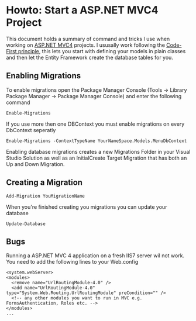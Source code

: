 # Howto: Start a ASP.NET MVC4 Project

This document holds a summary of command and tricks I use when working on [ASP.NET MVC4](http://www.asp.net/mvc/mvc4) projects. I ususally work following the [Code-First principle](http://weblogs.asp.net/scottgu/archive/2010/07/16/code-first-development-with-entity-framework-4.aspx), this lets you start with defining your models in plain classes and then let the Entity Framework create the database tables for you.

## Enabling Migrations

To enable migrations open the Package Manager Console (Tools -> Library Package Manager -> Package Manager Console) and enter the following command

	Enable-Migrations

If you use more then one DBContext you must enable migrations on every DbContext seperatly

	Enable-Migrations -ContextTypeName YourNameSpace.Models.MenuDbContext

Enabling database migrations creates a new Migrations Folder in your Visual Studio Solution as well as an InitialCreate Target Migration that has both an Up and Down Migration.	

## Creating a Migration

	Add-Migration YouMigrationName

When you're finished creating you migrations you can update your database

	Update-Database

## Bugs

Running a ASP.NET MVC 4 application on a fresh IIS7 server wil not work. You need to add the following lines to your Web.config

	<system.webServer>
    <modules>
      <remove name="UrlRoutingModule-4.0" />
      <add name="UrlRoutingModule-4.0" type="System.Web.Routing.UrlRoutingModule" preCondition="" />
      <!-- any other modules you want to run in MVC e.g. FormsAuthentication, Roles etc. -->
    </modules>
    ...